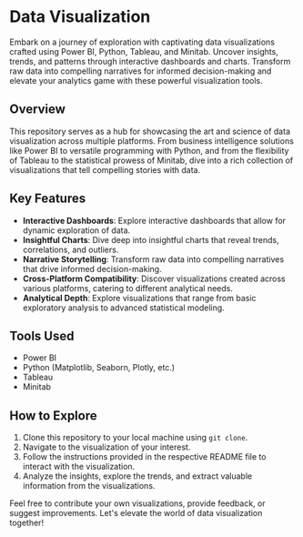 # Data Visualization

Embark on a journey of exploration with captivating data visualizations crafted using Power BI, Python, Tableau, and Minitab. Uncover insights, trends, and patterns through interactive dashboards and charts. Transform raw data into compelling narratives for informed decision-making and elevate your analytics game with these powerful visualization tools.

## Overview

This repository serves as a hub for showcasing the art and science of data visualization across multiple platforms. From business intelligence solutions like Power BI to versatile programming with Python, and from the flexibility of Tableau to the statistical prowess of Minitab, dive into a rich collection of visualizations that tell compelling stories with data.

## Key Features

- **Interactive Dashboards**: Explore interactive dashboards that allow for dynamic exploration of data.
- **Insightful Charts**: Dive deep into insightful charts that reveal trends, correlations, and outliers.
- **Narrative Storytelling**: Transform raw data into compelling narratives that drive informed decision-making.
- **Cross-Platform Compatibility**: Discover visualizations created across various platforms, catering to different analytical needs.
- **Analytical Depth**: Explore visualizations that range from basic exploratory analysis to advanced statistical modeling.

## Tools Used

- Power BI
- Python (Matplotlib, Seaborn, Plotly, etc.)
- Tableau
- Minitab

## How to Explore

1. Clone this repository to your local machine using `git clone`.
2. Navigate to the visualization of your interest.
3. Follow the instructions provided in the respective README file to interact with the visualization.
4. Analyze the insights, explore the trends, and extract valuable information from the visualizations.

Feel free to contribute your own visualizations, provide feedback, or suggest improvements. Let's elevate the world of data visualization together!
